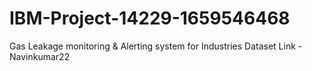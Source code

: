 # IBM-Project-14229-1659546468
Gas Leakage monitoring &amp; Alerting system for Industries
Dataset Link - Navinkumar22

